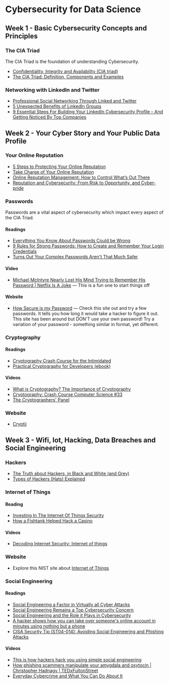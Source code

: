 # Cybersecurity for Data Science

## Week 1 - Basic Cybersecurity Concepts and Principles

### The CIA Triad
The CIA Triad is the foundation of understanding Cybersecurity. 
- [Confidentiality, Integrity and Availability (CIA triad)](https://whatis.techtarget.com/definition/Confidentiality-integrity-and-availability-CIA)
- [The CIA Triad: Definition, Components and Examples](https://www.csoonline.com/article/3519908/the-cia-triad-definition-components-and-examples.html)

### Networking with LinkedIn and Twitter
- [Professional Social Networking Through Linked and Twitter](https://www.snhu.edu/about-us/newsroom/career/professional-social-networking)
- [5 Unexpected Benefits of LinkedIn Groups](https://blog.thoughtlabs.com/blog/5-unexpected-benefits-of-linkedin-groups/)
- [9 Essential Steps For Building Your LinkedIn Cybersecurity Profile – And Getting Noticed By Top Companies](https://online.maryville.edu/blog/linkedin-security-tips/)


## Week 2 - Your Cyber Story and Your Public Data Profile

### Your Online Reputation
- [5 Steps to Protecting Your Online Reputation](https://www.experian.com/blogs/ask-experian/5-steps-to-protecting-your-online-reputation/)
- [Take Charge of Your Online Reputation](https://er.educause.edu/articles/2018/10/take-charge-of-your-online-reputation)
- [Online Reputation Management: How to Control What’s Out There](https://cybersecurity.att.com/blogs/security-essentials/online-reputation-management-how-to-control-whats-out-there)
- [Reputation and Cybersecurity: From Risk to Opportunity, and Cyber-pride](https://media.kaspersky.com/pdf/b2b/KES_cloud_reputation.pdf)

### Passwords
Passwords are a vital aspect of cybersecurity which impact every aspect of the CIA Triad.

#### Readings

- [Everything You Know About Passwords Could be Wrong](https://www.cnbc.com/2019/12/26/everything-you-know-about-passwords-could-be-wrong.html)
- [9 Rules for Strong Passwords: How to Create and Remember Your Login Credentials](https://www.cnet.com/tech/mobile/9-rules-for-strong-passwords-how-to-create-and-remember-your-login-credentials/)
- [Turns Out Your Complex Passwords Aren't That Much Safer](https://www.wired.com/2014/08/passwords-microsoft/)

#### Video

- [Michael McIntyre Nearly Lost His Mind Trying to Remember His Password | Netflix Is A Joke](https://www.youtube.com/watch?v=z_HmDP3lKMI) — This is a fun one to start things off

#### Website
- [How Secure is my Password](https://howsecureismypassword.net/) — Check this site out and try a few passwords.  It tells you how long it would take a hacker to figure it out.  This site has been around but DON'T use your own password!  Try a variation of your password - something similar in format, yet different.     

### Cryptography

#### Readings

- [Cryptography Crash Course for the Intimidated](https://towardsdatascience.com/cryptography-crash-course-for-the-intimidated-892b7889528a) 
- [Practical Cryptography for Developers (ebook)](https://cryptobook.nakov.com/)

#### Videos
- [What is Cryptography? The Importance of Cryptography](https://www.youtube.com/watch?v=aOdxWtqibCI)
- [Cryptography: Crash Course Computer Science #33](https://www.youtube.com/watch?v=jhXCTbFnK8o)
- [The Cryptographers' Panel](https://www.youtube.com/watch?v=k76qLOrna1w)

### Website

- [Cryptii](https://cryptii.com/)

## Week 3 - Wifi, Iot, Hacking, Data Breaches and Social Engineering
### Hackers
- [The Truth about Hackers, in Black and White (and Grey)](https://www.webroot.com/blog/2020/04/23/the-truth-about-hackers-in-black-and-white-and-grey/)
- [Types of Hackers (Hats) Explained](https://www.youtube.com/watch?v=Q0F-pv-n_lc)

### Internet of Things
#### Reading 
- [ Investing In The Internet Of Things Security](https://www.forbes.com/sites/cognitiveworld/2019/06/27/investing-in-the-internet-of-things-security/?sh=1fe37cf73d59)
- [How a Fishtank Helped Hack a Casino](https://www.washingtonpost.com/news/innovations/wp/2017/07/21/how-a-fish-tank-helped-hack-a-casino/)

#### Videos
- [Decoding Internet Security: Internet of things](https://www.washingtonpost.com/video/world/decoding-internet-security-internet-of-things/2017/07/21/8c5f8e88-6e32-11e7-abbc-a53480672286_video.html)
### Website
- Explore this NIST site about [Internet of Things](https://www.nist.gov/internet-things-iot)

### Social Engineering
#### Readings

- [Social Engineering a Factor in Virtually all Cyber Attacks](https://www.computerweekly.com/news/252470384/Social-engineering-a-factor-in-virtually-all-cyber-attacks-report-claims)
- [Social Engineering Remains a Top Cybersecurity Concern](https://www.varonis.com/blog/social-engineering-remains-a-top-cybersecurity-concern)
- [Social Engineering and the Role it Plays in Cybersecurity](https://www.eccouncil.org/)
- [A hacker shows how you can take over someone's online account in minutes using nothing but a phone](https://www.businessinsider.com/hacker-social-engineer-2016-2?IR=T)
- [CISA Security Tip (ST04-014): A​voiding Social Engineering and Phishing Attacks](https://www.cisa.gov/uscert/ncas/tips/ST04-014)

#### Videos

- [This is how hackers hack you using simple social engineering](https://www.youtube.com/watch?v=lc7scxvKQOo)
- [How phishing scammers manipulate your amygdala and oxytocin | Christopher Hadnagy | TEDxFultonStreet](https://www.ted.com/talks/christopher_hadnagy_how_phishing_scammers_manipulate_your_amygdala_and_oxytocin/transcript?language=en)
- [Everyday Cybercrime and What You Can Do About It](https://www.ted.com/talks/james_lyne_everyday_cybercrime_and_what_you_can_do_about_it)

